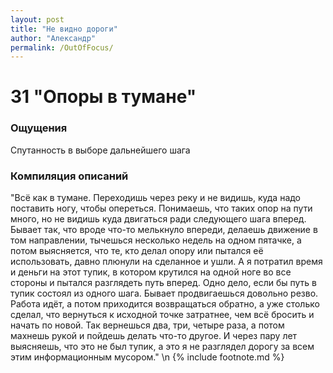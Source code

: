 ```yaml
---
layout: post
title: "Не видно дороги"
author: "Александр"
permalink: /OutOfFocus/
---
```


# 31 "Опоры в тумане"

### Ощущения
Спутанность в выборе дальнейшего шага

### Компиляция описаний
"Всё как в тумане. Переходишь через реку и не видишь, куда надо поставить ногу, чтобы опереться. Понимаешь, что таких опор на пути много, но не видишь куда двигаться ради следующего шага вперед. Бывает так, что вроде что-то мелькнуло впереди, делаешь движение в том направлении, тычешься несколько недель на одном пятачке, а потом выясняется, что те, кто делал опору или пытался её использовать, давно плюнули на сделанное и ушли. А я потратил время и деньги на этот тупик, в котором крутился на одной ноге во все стороны и пытался разглядеть путь вперед. Одно дело, если бы путь в тупик состоял из одного шага. Бывает продвигаешься довольно резво. Работа идёт, а потом приходится возвращаться обратно, а уже столько сделал, что вернуться к исходной точке затратнее, чем всё бросить и начать по новой. Так вернешься два, три, четыре раза, а потом махнешь рукой и пойдешь делать что-то другое. И через пару лет выясняешь, что это не был тупик, а это я не разглядел дорогу за всем этим информационным мусором."
\n {% include footnote.md %}
